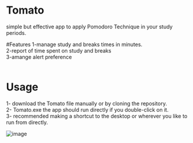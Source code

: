 # Tomato
simple but effective app to apply Pomodoro Technique in your study periods.

#Features
1-manage study and breaks times in minutes. <br >
2-report of time spent on study and breaks <br >
3-amange alert preference <br >
 <br >
# Usage
1- download the Tomato file manually or by cloning the repository. <br >
2-  Tomato.exe the app should run directly if you double-click on it. <br >
3- recommended making a shortcut to the desktop or wherever you like to run from directly.  <br >


![image](https://user-images.githubusercontent.com/59798883/186151434-f96f1bbe-8a26-4758-bed4-38f3c41e0665.png)

